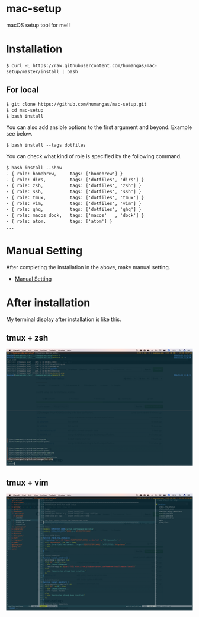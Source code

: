 # mac-setup 
macOS setup tool for me!!

# Installation
```
$ curl -L https://raw.githubusercontent.com/humangas/mac-setup/master/install | bash
```

## For local 
```
$ git clone https://github.com/humangas/mac-setup.git 
$ cd mac-setup 
$ bash install
```

You can also add ansible options to the first argument and beyond. Example see below.
```
$ bash install --tags dotfiles
```

You can check what kind of role is specified by the following command. 
```
$ bash install --show
- { role: homebrew,     tags: ['homebrew'] }
- { role: dirs,         tags: ['dotfiles', 'dirs'] }
- { role: zsh,          tags: ['dotfiles', 'zsh'] }
- { role: ssh,          tags: ['dotfiles', 'ssh'] }
- { role: tmux,         tags: ['dotfiles', 'tmux'] }
- { role: vim,          tags: ['dotfiles', 'vim'] }
- { role: ghq,          tags: ['dotfiles', 'ghq'] }
- { role: macos_dock,   tags: ['macos'   , 'dock'] }
- { role: atom,         tags: ['atom'] }
...
```

# Manual Setting
After completing the installation in the above, make manual setting.
- [Manual Setting](ManualSetting.md)


# After installation 
My terminal display after installation is like this.

## tmux + zsh
![my_terminal_tmux+zsh](my_terminal_tmux+zsh.png)

## tmux + vim
![my_terminal_tmux+vim_](my_terminal_tmux+vim.png)
